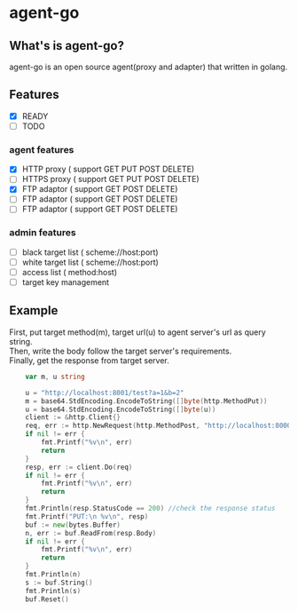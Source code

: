 # agent-go

## What's is agent-go?
agent-go is an open source agent(proxy and adapter) that written in golang.

## Features    
- [X] READY     
- [ ] TODO 
  
### agent features
- [X] HTTP proxy ( support GET PUT POST DELETE)    
- [ ] HTTPS proxy ( support GET PUT POST DELETE)    
- [X] FTP adaptor ( support GET POST DELETE)    
- [ ] FTP adaptor ( support GET POST DELETE)    
- [ ] FTP adaptor ( support GET POST DELETE)    

### admin features
- [ ] black target list ( scheme://host:port)    
- [ ] white target list ( scheme://host:port)    
- [ ] access list ( method:host)    
- [ ] target key management   
 
## Example     
First, put target method(m), target url(u) to agent server's url as query string.    
Then, write the body follow the target server's requirements.    
Finally, get the response from target server.    

```go
	var m, u string

	u = "http://localhost:8001/test?a=1&b=2"
	m = base64.StdEncoding.EncodeToString([]byte(http.MethodPut))
	u = base64.StdEncoding.EncodeToString([]byte(u))
	client := &http.Client{}
	req, err := http.NewRequest(http.MethodPost, "http://localhost:8000/agent?m="+m+"&u="+u, strings.NewReader("methodPut"))
	if nil != err {
		fmt.Printf("%v\n", err)
		return
	}
	resp, err := client.Do(req)
	if nil != err {
		fmt.Printf("%v\n", err)
		return
	}
	fmt.Println(resp.StatusCode == 200) //check the response status
	fmt.Printf("PUT:\n %v\n", resp)
	buf := new(bytes.Buffer)
	n, err := buf.ReadFrom(resp.Body)
	if nil != err {
		fmt.Printf("%v\n", err)
		return
	}
	fmt.Println(n)
	s := buf.String()
	fmt.Println(s)
	buf.Reset()
```

